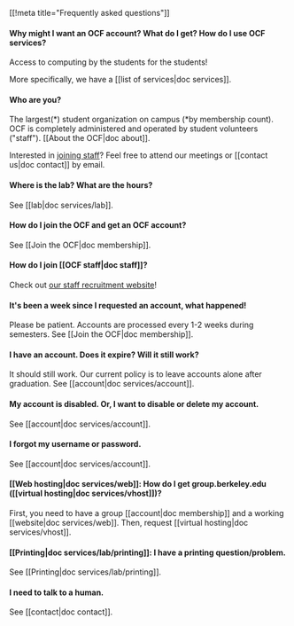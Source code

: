 [[!meta title="Frequently asked questions"]]


#### Why might I want an OCF account? What do I get? How do I use OCF services?

Access to computing by the students for the students!

More specifically, we have a [[list of services|doc services]].

#### Who are you?

The largest(\*) student organization on campus (\*by membership count). OCF is completely administered and operated by student volunteers ("staff"). [[About the OCF|doc about]].

Interested in [joining staff](https://hello.ocf.berkeley.edu/)? Feel free to attend our meetings or [[contact us|doc contact]] by email.

#### Where is the lab? What are the hours?

See [[lab|doc services/lab]].

#### How do I join the OCF and get an OCF account?

See [[Join the OCF|doc membership]].

#### How do I join [[OCF staff|doc staff]]?

Check out [our staff recruitment website](https://hello.ocf.berkeley.edu)!

#### It's been a week since I requested an account, what happened!

Please be patient. Accounts are processed every 1-2 weeks during semesters. See [[Join the OCF|doc membership]].

#### I have an account. Does it expire? Will it still work?

It should still work. Our current policy is to leave accounts alone after graduation. See [[account|doc services/account]].

#### My account is disabled. Or, I want to disable or delete my account.

See [[account|doc services/account]].

#### I forgot my username or password.

See [[account|doc services/account]].

#### [[Web hosting|doc services/web]]: How do I get group.berkeley.edu ([[virtual hosting|doc services/vhost]])?

First, you need to have a group [[account|doc membership]] and a working [[website|doc services/web]]. Then, request [[virtual hosting|doc services/vhost]].

#### [[Printing|doc services/lab/printing]]: I have a printing question/problem.

See [[Printing|doc services/lab/printing]].

#### I need to talk to a human.

See [[contact|doc contact]].
